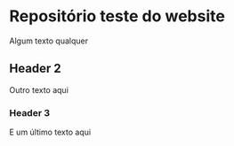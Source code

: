# Repositório teste do website

Algum texto qualquer

## Header 2

Outro texto aqui

### Header 3

E um último texto aqui